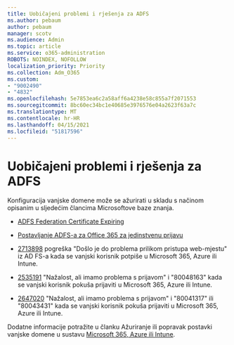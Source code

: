 ```yaml
---
title: Uobičajeni problemi i rješenja za ADFS
ms.author: pebaum
author: pebaum
manager: scotv
ms.audience: Admin
ms.topic: article
ms.service: o365-administration
ROBOTS: NOINDEX, NOFOLLOW
localization_priority: Priority
ms.collection: Adm_O365
ms.custom:
- "9002490"
- "4832"
ms.openlocfilehash: 5e7853ea6c2a58aff6a4238e58c855a7f2071553
ms.sourcegitcommit: 8bc60ec34bc1e40685e3976576e04a2623f63a7c
ms.translationtype: MT
ms.contentlocale: hr-HR
ms.lasthandoff: 04/15/2021
ms.locfileid: "51817596"
---
```

# <a name="common-issues-and-resolutions-for-adfs"></a>Uobičajeni problemi i rješenja za ADFS

Konfiguracija vanjske domene može se ažurirati u skladu s načinom opisanim u sljedećim člancima Microsoftove baze znanja.

- [ADFS Federation Certificate Expiring](adfs-federation-certificate-expiring.md)

- [Postavljanje ADFS-a za Office 365 za jedinstvenu prijavu](https://docs.microsoft.com/office365/troubleshoot/active-directory/set-up-adfs-for-single-sign-on)

- [2713898](https://support.microsoft.com/help/2713898)  pogreška "Došlo je do problema prilikom pristupa web-mjestu" iz AD FS-a kada se vanjski korisnik potpiše u Microsoft 365, Azure ili Intune.

- [2535191](https://support.microsoft.com/help/2535191) "Nažalost, ali imamo problema s prijavom" i "80048163" kada se vanjski korisnik pokuša prijaviti u Microsoft 365, Azure ili Intune.

- [2647020](https://support.microsoft.com/help/2647020)   "Nažalost, ali imamo problema s prijavom" i "80041317" ili "80043431" kada se vanjski korisnik pokuša prijaviti u Microsoft 365, Azure ili Intune.

Dodatne informacije potražite u članku Ažuriranje ili popravak postavki vanjske domene u sustavu [Microsoft 365, Azure ili Intune](https://docs.microsoft.com/office365/troubleshoot/active-directory/update-federated-domain-office-365).
